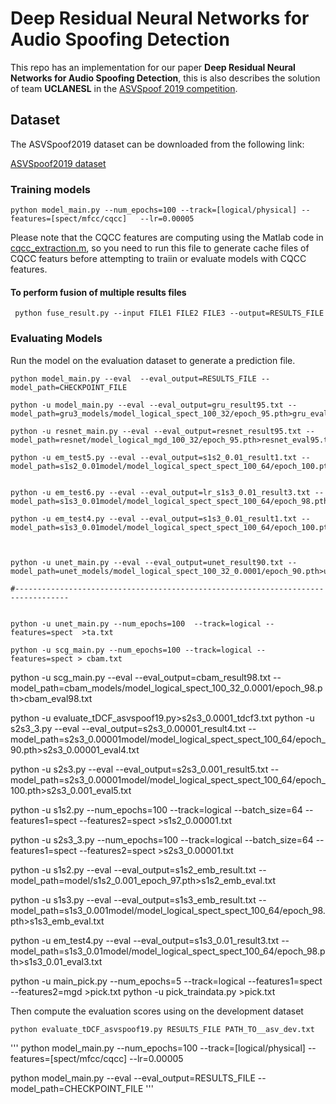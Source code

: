 # Deep Residual Neural Networks for Audio Spoofing Detection

This repo has an implementation for our paper **Deep Residual Neural Networks for Audio Spoofing Detection**, this is also describes the solution of team **UCLANESL** in the [ASVSpoof 2019 competition](https://www.asvspoof.org/).

## Dataset

The ASVSpoof2019 dataset can be downloaded from the following link:

[ASVSpoof2019 dataset](https://datashare.is.ed.ac.uk/handle/10283/3336)

### Training models
```
python model_main.py --num_epochs=100 --track=[logical/physical] --features=[spect/mfcc/cqcc]   --lr=0.00005
```

Please note that the CQCC features are computing using the Matlab code in [cqcc_extraction.m](./cqcc_extraction.m), so you need to run this file to generate cache files of CQCC featurs before attempting to traiin or evaluate models with CQCC features.

#### To perform fusion of multiple results files
```
 python fuse_result.py --input FILE1 FILE2 FILE3 --output=RESULTS_FILE
```

### Evaluating Models

Run the model on the evaluation dataset to generate a prediction file.
```
python model_main.py --eval  --eval_output=RESULTS_FILE --model_path=CHECKPOINT_FILE

python -u model_main.py --eval --eval_output=gru_result95.txt --model_path=gru3_models/model_logical_spect_100_32/epoch_95.pth>gru_eval95.txt

python -u resnet_main.py --eval --eval_output=resnet_result95.txt --model_path=resnet/model_logical_mgd_100_32/epoch_95.pth>resnet_eval95.txt

python -u em_test5.py --eval --eval_output=s1s2_0.01_result1.txt --model_path=s1s2_0.01model/model_logical_spect_spect_100_64/epoch_100.pth>s1s2_0.01_eval1.txt


python -u em_test6.py --eval --eval_output=lr_s1s3_0.01_result3.txt --model_path=s1s3_0.01model/model_logical_spect_spect_100_64/epoch_98.pth>lr_s1s3_0.01_eval3.txt

python -u em_test4.py --eval --eval_output=s1s3_0.01_result1.txt --model_path=s1s3_0.01model/model_logical_spect_spect_100_64/epoch_100.pth>s1s3_0.01_eval1.txt



python -u unet_main.py --eval --eval_output=unet_result90.txt --model_path=unet_models/model_logical_spect_100_32_0.0001/epoch_90.pth>unet_eval90.txt

#----------------------------------------------------------------------------------


python -u unet_main.py --num_epochs=100  --track=logical --features=spect  >ta.txt

python -u scg_main.py --num_epochs=100 --track=logical --features=spect > cbam.txt
```
python -u scg_main.py --eval --eval_output=cbam_result98.txt --model_path=cbam_models/model_logical_spect_100_32_0.0001/epoch_98.pth>cbam_eval98.txt

python -u evaluate_tDCF_asvspoof19.py>s2s3_0.0001_tdcf3.txt
python -u s2s3_3.py --eval --eval_output=s2s3_0.00001_result4.txt --model_path=s2s3_0.00001model/model_logical_spect_spect_100_64/epoch_90.pth>s2s3_0.00001_eval4.txt


python -u s2s3.py --eval --eval_output=s2s3_0.001_result5.txt --model_path=s2s3_0.00001model/model_logical_spect_spect_100_64/epoch_100.pth>s2s3_0.001_eval5.txt

python -u s1s2.py --num_epochs=100 --track=logical --batch_size=64 --features1=spect --features2=spect >s1s2_0.00001.txt

python -u s2s3_3.py --num_epochs=100 --track=logical --batch_size=64 --features1=spect --features2=spect >s2s3_0.00001.txt


python -u s1s2.py --eval --eval_output=s1s2_emb_result.txt --model_path=model/s1s2_0.001_epoch_97.pth>s1s2_emb_eval.txt


python -u s1s3.py --eval --eval_output=s1s3_emb_result.txt --model_path=s1s3_0.001model/model_logical_spect_spect_100_64/epoch_98.pth>s1s3_emb_eval.txt


python -u em_test4.py --eval --eval_output=s1s3_0.01_result3.txt --model_path=s1s3_0.01model/model_logical_spect_spect_100_64/epoch_98.pth>s1s3_0.01_eval3.txt

python -u main_pick.py --num_epochs=5 --track=logical --features1=spect --features2=mgd >pick.txt
python -u pick_traindata.py >pick.txt

Then compute the evaluation scores using on the development dataset

```
python evaluate_tDCF_asvspoof19.py RESULTS_FILE PATH_TO__asv_dev.txt 
```




'''
python model_main.py --num_epochs=100 --track=[logical/physical] --features=[spect/mfcc/cqcc]   --lr=0.00005



python model_main.py --eval  --eval_output=RESULTS_FILE --model_path=CHECKPOINT_FILE
'''